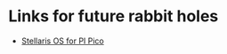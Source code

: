 # Links for future rabbit holes
- [Stellaris OS for PI Pico](https://mecrisp-stellaris-folkdoc.sourceforge.io/)
